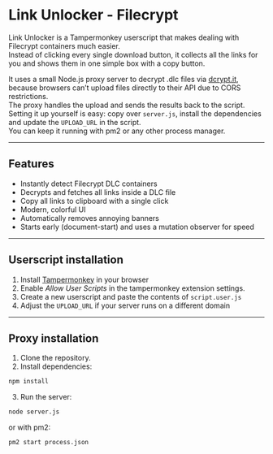 # Link Unlocker - Filecrypt

Link Unlocker is a Tampermonkey userscript that makes dealing with Filecrypt containers much easier.  
Instead of clicking every single download button, it collects all the links for you and shows them in one simple box with a copy button.

It uses a small Node.js proxy server to decrypt .dlc files via [dcrypt.it](https://dcrypt.it/), because browsers can’t upload files directly to their API due to CORS restrictions.  
The proxy handles the upload and sends the results back to the script.  
Setting it up yourself is easy: copy over `server.js`, install the dependencies and update the `UPLOAD_URL` in the script.  
You can keep it running with pm2 or any other process manager.

---

## Features

-   Instantly detect Filecrypt DLC containers
-   Decrypts and fetches all links inside a DLC file
-   Copy all links to clipboard with a single click
-   Modern, colorful UI
-   Automatically removes annoying banners
-   Starts early (document-start) and uses a mutation observer for speed

---

## Userscript installation

1. Install [Tampermonkey](https://tampermonkey.net/) in your browser
2. Enable _Allow User Scripts_ in the tampermonkey extension settings.
3. Create a new userscript and paste the contents of `script.user.js`
4. Adjust the `UPLOAD_URL` if your server runs on a different domain

---

## Proxy installation

1. Clone the repository.
2. Install dependencies:

```bash
npm install
```

3. Run the server:

```bash
node server.js
```

or with pm2:

```bash
pm2 start process.json
```
